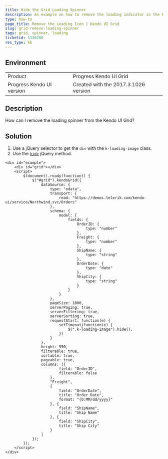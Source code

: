 ```yaml
---
title: Hide the Grid Loading Spinner
description: An example on how to remove the loading indicator in the Kendo UI Grid.
type: how-to
page_title: Remove the Loading Icon | Kendo UI Grid
slug: grid-remove-loading-spinner
tags: grid, spinner, loading
ticketid: 1138280
res_type: kb
---
```


## Environment

<table>
 <tr>
  <td>Product</td>
  <td>Progress Kendo UI Grid</td>
 </tr>
 <tr>
  <td>Progress Kendo UI version</td>
  <td>Created with the 2017.3.1026 version</td>
 </tr>
</table>

## Description

How can I remove the loading spinner from the Kendo UI Grid?

## Solution

1. Use a jQuery selector to get the `div` with the `k-loading-image` class.
1. Use the [`hide`](https://api.jquery.com/hide/) jQuery method.

```dojo
<div id="example">
    <div id="grid"></div>
    <script>
        $(document).ready(function() {
            $("#grid").kendoGrid({
                dataSource: {
                    type: "odata",
                    transport: {
                        read: "https://demos.telerik.com/kendo-ui/service/Northwind.svc/Orders"
                    },
                    schema: {
                        model: {
                            fields: {
                                OrderID: {
                                    type: "number"
                                },
                                Freight: {
                                    type: "number"
                                },
                                ShipName: {
                                    type: "string"
                                },
                                OrderDate: {
                                    type: "date"
                                },
                                ShipCity: {
                                    type: "string"
                                }
                            }
                        }
                    },
                    pageSize: 1000,
                    serverPaging: true,
                    serverFiltering: true,
                    serverSorting: true,
                    requestStart: function(e) {
                        setTimeout(function(e) {
                            $(".k-loading-image").hide();
                        })
                    }
                },
                height: 550,
                filterable: true,
                sortable: true,
                pageable: true,
                columns: [{
                        field: "OrderID",
                        filterable: false
                    },
                    "Freight",
                    {
                        field: "OrderDate",
                        title: "Order Date",
                        format: "{0:MM/dd/yyyy}"
                    }, {
                        field: "ShipName",
                        title: "Ship Name"
                    }, {
                        field: "ShipCity",
                        title: "Ship City"
                    }
                ]
            });
        });
    </script>
</div>
```
